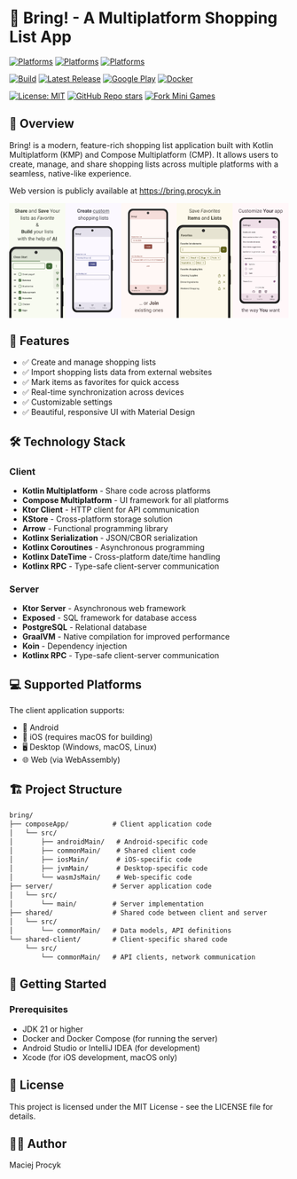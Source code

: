# 🛒 Bring! - A Multiplatform Shopping List App

[![Platforms](https://img.shields.io/badge/web-WebAssembly-blue)](https://bring.procyk.in)
[![Platforms](https://img.shields.io/badge/mobile-Android%20%7C%20iOS-blue)](https://github.com/avan1235/bring/releases/latest)
[![Platforms](https://img.shields.io/badge/desktop-Windows%20%7C%20macOS%20%7C%20Linux-blue)](https://github.com/avan1235/bring/releases/latest)

[![Build](https://img.shields.io/github/actions/workflow/status/avan1235/bring/client.yml?label=Build&color=green)](https://github.com/avan1235/bring/actions/workflows/client.yml)
[![Latest Release](https://img.shields.io/github/v/release/avan1235/bring?label=Release&color=green)](https://github.com/avan1235/bring/releases/latest)
[![Google Play](https://img.shields.io/endpoint?color=green&logo=google-play&logoColor=green&url=https%3A%2F%2Fplay.cuzi.workers.dev%2Fplay%3Fi%3Din.procyk.bring%26l%3DGoogle%2520Play%26m%3D%24version)](https://play.google.com/store/apps/details?id=in.procyk.bring)
[![Docker](https://img.shields.io/docker/v/avan1235/bring?label=Docker%20Hub&color=green)](https://hub.docker.com/repository/docker/avan1235/bring/tags?ordering=last_updated)

[![License: MIT](https://img.shields.io/badge/License-MIT-red.svg)](./LICENSE.md)
[![GitHub Repo stars](https://img.shields.io/github/stars/avan1235/bring?style=social)](https://github.com/avan1235/bring/stargazers)
[![Fork Mini Games](https://img.shields.io/github/forks/avan1235/bring?logo=github&style=social)](https://github.com/avan1235/bring/fork)

## 📱 Overview

Bring! is a modern, feature-rich shopping list application built with Kotlin Multiplatform (KMP) and Compose Multiplatform (CMP). It allows users to create, manage, and share shopping lists across multiple platforms with a seamless, native-like experience.

Web version is publicly available at https://bring.procyk.in

<div style="display: flex; justify-content: center; flex-wrap: nowrap;">
  <img src="composeApp/screenshots/edit-list-screen-options.png" style="width: 20%;" />
  <img src="composeApp/screenshots/create-list-screen-custom-name.png" style="width: 20%;" />
  <img src="composeApp/screenshots/create-list-screen-join-list.png" style="width: 20%;" />
  <img src="composeApp/screenshots/favorites-screen-collections.png" style="width: 20%;" />
  <img src="composeApp/screenshots/settings-screen-options.png" style="width: 20%;" />
</div>


## 🚀 Features

- ✅ Create and manage shopping lists
- ✅ Import shopping lists data from external websites
- ✅ Mark items as favorites for quick access
- ✅ Real-time synchronization across devices
- ✅ Customizable settings
- ✅ Beautiful, responsive UI with Material Design

## 🛠️ Technology Stack

### Client
- **Kotlin Multiplatform** - Share code across platforms
- **Compose Multiplatform** - UI framework for all platforms
- **Ktor Client** - HTTP client for API communication
- **KStore** - Cross-platform storage solution
- **Arrow** - Functional programming library
- **Kotlinx Serialization** - JSON/CBOR serialization
- **Kotlinx Coroutines** - Asynchronous programming
- **Kotlinx DateTime** - Cross-platform date/time handling
- **Kotlinx RPC** - Type-safe client-server communication

### Server
- **Ktor Server** - Asynchronous web framework
- **Exposed** - SQL framework for database access
- **PostgreSQL** - Relational database
- **GraalVM** - Native compilation for improved performance
- **Koin** - Dependency injection
- **Kotlinx RPC** - Type-safe client-server communication

## 💻 Supported Platforms

The client application supports:
- 📱 Android
- 🍎 iOS (requires macOS for building)
- 🖥️ Desktop (Windows, macOS, Linux)
- 🌐 Web (via WebAssembly)

## 🏗️ Project Structure

```
bring/
├── composeApp/           # Client application code
│   └── src/
│       ├── androidMain/   # Android-specific code
│       ├── commonMain/    # Shared client code
│       ├── iosMain/       # iOS-specific code
│       ├── jvmMain/       # Desktop-specific code
│       └── wasmJsMain/    # Web-specific code
├── server/               # Server application code
│   └── src/
│       └── main/         # Server implementation
├── shared/               # Shared code between client and server
│   └── src/
│       └── commonMain/   # Data models, API definitions
└── shared-client/        # Client-specific shared code
    └── src/
        └── commonMain/   # API clients, network communication
```

## 🚀 Getting Started

### Prerequisites
- JDK 21 or higher
- Docker and Docker Compose (for running the server)
- Android Studio or IntelliJ IDEA (for development)
- Xcode (for iOS development, macOS only)

## 📄 License
This project is licensed under the MIT License - see the LICENSE file for details.

## 👨‍💻 Author
Maciej Procyk